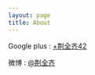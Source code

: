 ```yaml
---
layout: page
title: About
---
```


Google plus : [+荆全齐42](https://plus.google.com/+荆全齐42)

微博 : [@荆全齐](http://weibo.com/jingqq5210)
